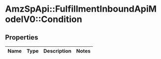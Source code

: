 # AmzSpApi::FulfillmentInboundApiModelV0::Condition

## Properties
Name | Type | Description | Notes
------------ | ------------- | ------------- | -------------

